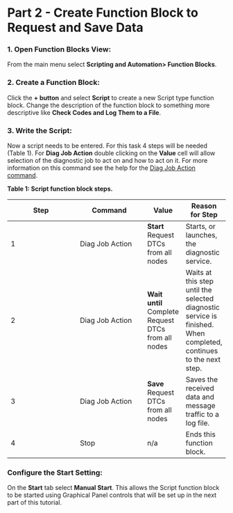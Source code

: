 # Part 2 - Create Function Block to Request and Save Data

### 1. Open Function Blocks View:

From the main menu select **Scripting and Automation> Function Blocks**.

### 2. Create a Function Block:

Click the **+ button** and select **Script** to create a new Script type function block. Change the description of the function block to something more descriptive like **Check Codes and Log Them to a File**.

### 3. Write the Script:

Now a script needs to be entered. For this task 4 steps will be needed (Table 1). For **Diag Job Action** double clicking on the **Value** cell will allow selection of the diagnostic job to act on and how to act on it. For more information on this command see the help for the [Diag Job Action command](../../vehicle-spy-main-menus/main-menu-scripting-and-automation/function-blocks/function-blocks-types/script-type-function-block-commands/script-type-function-block-command-diag-job-action.md).

**Table 1: Script function block steps.**



<table><thead><tr><th width="150">Step</th><th width="150">Command</th><th>Value</th><th>Reason for Step</th></tr></thead><tbody><tr><td>1</td><td><img src="https://cdn.intrepidcs.net/support/VehicleSpy/assets/spyfbicodiagJobAct.jpg" alt=""> Diag Job Action</td><td><strong>Start</strong> Request DTCs from all nodes</td><td>Starts, or launches, the diagnostic service.</td></tr><tr><td>2</td><td><img src="https://cdn.intrepidcs.net/support/VehicleSpy/assets/spyfbicodiagJobAct.jpg" alt=""> Diag Job Action</td><td><strong>Wait until</strong> Complete Request DTCs from all nodes</td><td>Waits at this step until the selected diagnostic service is finished.  When completed, continues to the next step.</td></tr><tr><td>3</td><td><img src="https://cdn.intrepidcs.net/support/VehicleSpy/assets/spyfbicodiagJobAct.jpg" alt=""> Diag Job Action</td><td><strong>Save</strong> Request DTCs from all nodes</td><td>Saves the received data and message traffic to a log file.</td></tr><tr><td>4</td><td><img src="https://cdn.intrepidcs.net/support/VehicleSpy/assets/spyfbicostop.jpg" alt=""> Stop</td><td>n/a</td><td>Ends this function block.</td></tr></tbody></table>

### Configure the Start Setting:

On the **Start** tab select **Manual Start**. This allows the Script function block to be started using Graphical Panel controls that will be set up in the next part of this tutorial.
